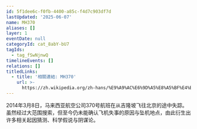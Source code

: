 ```yaml
---
id: 5f1dee6c-f0fb-4400-a85c-f4d7c903df7d
lastUpdated: '2025-06-07'
name: MH370
aliases: []
layer: 1
eventDate: null
categoryId: cat_8abY-bU7
tagIds:
  - tag_fSwNjnwQ
timelineEvents: []
relations: []
titledLinks:
  - title: '相關連結: MH370'
    url: >-
      https://zh.wikipedia.org/zh-hans/%E9%A9%AC%E6%9D%A5%E8%A5%BF%E4%BA%9A%E8%88%AA%E7%A9%BA370%E5%8F%B7%E7%8F%AD%E6%9C%BA%E7%A9%BA%E9%9A%BE
---
```

2014年3月8日，马来西亚航空公司370号航班在从吉隆坡飞往北京的途中失踪。虽然经过大范围搜索，但至今仍未能确认飞机失事的原因与坠机地点，由此衍生出许多相关起因猜测、科学假说与阴谋论。
